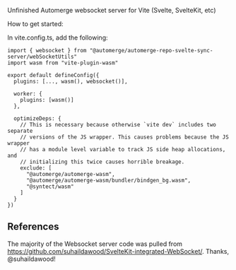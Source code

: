 Unfinished Automerge websocket server for Vite (Svelte, SvelteKit, etc)

How to get started:

In vite.config.ts, add the following:

```
import { websocket } from "@automerge/automerge-repo-svelte-sync-server/webSocketUtils"
import wasm from "vite-plugin-wasm"

export default defineConfig({
  plugins: [..., wasm(), websocket()],

  worker: {
    plugins: [wasm()]
  },
  
  optimizeDeps: {
    // This is necessary because otherwise `vite dev` includes two separate
    // versions of the JS wrapper. This causes problems because the JS wrapper
    // has a module level variable to track JS side heap allocations, and
    // initializing this twice causes horrible breakage.
    exclude: [
      "@automerge/automerge-wasm",
      "@automerge/automerge-wasm/bundler/bindgen_bg.wasm",
      "@syntect/wasm"
    ]
  }
})

```

## References

The majority of the Websocket server code was pulled from https://github.com/suhaildawood/SvelteKit-integrated-WebSocket/. Thanks, @suhaildawood!